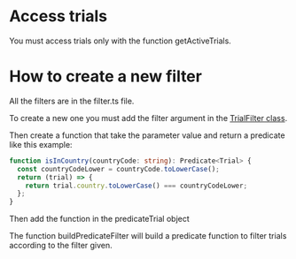 # Access trials

You must access trials only with the function getActiveTrials.

# How to create a new filter

All the filters are in the filter.ts file.

To create a new one you must add the filter argument in the [TrialFilter class](./types/TrialFilters.ts).

Then create a function that take the parameter value and return a predicate like this example:

```typescript
function isInCountry(countryCode: string): Predicate<Trial> {
  const countryCodeLower = countryCode.toLowerCase();
  return (trial) => {
    return trial.country.toLowerCase() === countryCodeLower;
  };
}
```

Then add the function in the predicateTrial object

The function buildPredicateFilter will build a predicate function to filter trials according to the filter given.

